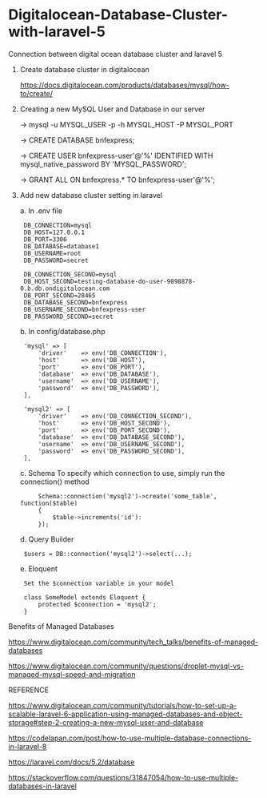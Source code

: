 # Digitalocean-Database-Cluster-with-laravel-5
Connection between digital ocean database cluster and laravel 5


1. Create database cluster in digitalocean 

	https://docs.digitalocean.com/products/databases/mysql/how-to/create/

2. Creating a new MySQL User and Database in our server

	-> mysql -u MYSQL_USER -p -h MYSQL_HOST -P MYSQL_PORT

	-> CREATE DATABASE bnfexpress;

	-> CREATE USER bnfexpress-user'@'%' IDENTIFIED WITH mysql_native_password BY 'MYSQL_PASSWORD';

	-> GRANT ALL ON bnfexpress.* TO bnfexpress-user'@'%';

3. Add new database cluster setting in laravel 
	
	a. In .env file

		DB_CONNECTION=mysql
		DB_HOST=127.0.0.1 
		DB_PORT=3306 
		DB_DATABASE=database1 
		DB_USERNAME=root 
		DB_PASSWORD=secret 

		DB_CONNECTION_SECOND=mysql 
		DB_HOST_SECOND=testing-database-do-user-9898878-0.b.db.ondigitalocean.com
		DB_PORT_SECOND=28465 
		DB_DATABASE_SECOND=bnfexpress 
		DB_USERNAME_SECOND=bnfexpress-user
		DB_PASSWORD_SECOND=secret

	b. In config/database.php

	 	'mysql' => [
		    'driver'    => env('DB_CONNECTION'),
		    'host'      => env('DB_HOST'),
		    'port'      => env('DB_PORT'),
		    'database'  => env('DB_DATABASE'),
		    'username'  => env('DB_USERNAME'),
		    'password'  => env('DB_PASSWORD'),
		],

		'mysql2' => [
		    'driver'    => env('DB_CONNECTION_SECOND'),
		    'host'      => env('DB_HOST_SECOND'),
		    'port'      => env('DB_PORT_SECOND'),
		    'database'  => env('DB_DATABASE_SECOND'),
		    'username'  => env('DB_USERNAME_SECOND'),
		    'password'  => env('DB_PASSWORD_SECOND'),
		],

	c. Schema
		To specify which connection to use, simply run the connection() method

			Schema::connection('mysql2')->create('some_table', function($table)
			{
			    $table->increments('id'):
			});

	d. Query Builder

		$users = DB::connection('mysql2')->select(...);

	e. Eloquent

		Set the $connection variable in your model

		class SomeModel extends Eloquent {
		    protected $connection = 'mysql2';
		}



Benefits of Managed Databases

https://www.digitalocean.com/community/tech_talks/benefits-of-managed-databases

https://www.digitalocean.com/community/questions/droplet-mysql-vs-managed-mysql-speed-and-migration

REFERENCE

https://www.digitalocean.com/community/tutorials/how-to-set-up-a-scalable-laravel-6-application-using-managed-databases-and-object-storage#step-2-creating-a-new-mysql-user-and-database

https://codelapan.com/post/how-to-use-multiple-database-connections-in-laravel-8

https://laravel.com/docs/5.2/database

https://stackoverflow.com/questions/31847054/how-to-use-multiple-databases-in-laravel

